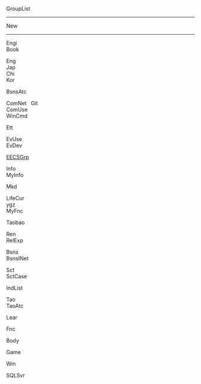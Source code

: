 GroupList

---

New  
 
---
Engi  
Book  

Eng  
Jap  
Chi  
Kor  

BsnsAtc 

ComNet  
Git  
ComUse  
WinCmd  

Ett    

EvUse  
EvDev  

[EECSGrp](EECSGrp.md)

Info  
MyInfo

Mkd    


LifeCur  
ygz  
MyFnc  
 
Taobao  

Ren  
RelExp 


Bsns  
BsnsINet  

Sct  
SctCase   

IndList  


Tao  
TaoAtc

Lear  

Fnc  

Body  

Game  

Wm  

SQLSvr  


 
 
